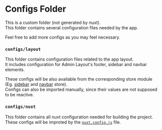 # Configs Folder

This is a custom folder (not generated by nuxt).  
This folder contains several configuration files needed by the app.

Feel free to add more configs as you may feel necessary.

### `configs/layout`

This folder contains configuration files related to the app layout.  
It includes configuration for Admin Layout's footer, sidebar and navbar elements.

These configs will be also available from the corresponding store module (Eg. [sidebar](/store/sidebar/index.js) and [navbar](/store/navbar/index.js) store).  
Configs can also be imported manually, since their values are not supposed to be reactive.

### `configs/nuxt`

This folder contains all nuxt configuration needed for building the project.  
These configs will be improted by the [`nuxt.config.js`](/nuxt/config.js) file.
